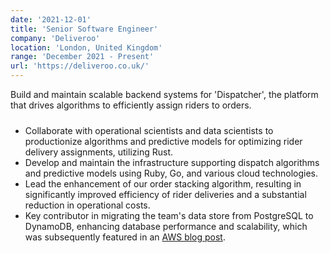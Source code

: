 ```yaml
---
date: '2021-12-01'
title: 'Senior Software Engineer'
company: 'Deliveroo'
location: 'London, United Kingdom'
range: 'December 2021 - Present'
url: 'https://deliveroo.co.uk/'
---
```


<p style="padding-bottom:10px">Build and maintain scalable backend systems for 'Dispatcher', the platform that drives algorithms to efficiently assign riders to orders.</p>

<ul>
<li>Collaborate with operational scientists and data scientists to productionize algorithms and predictive models for optimizing rider delivery assignments, utilizing Rust.</li>
<li>Develop and maintain the infrastructure supporting dispatch algorithms and predictive models using Ruby, Go, and various cloud technologies.</li>
<li>Lead the enhancement of our order stacking algorithm, resulting in significantly improved efficiency of rider deliveries and a substantial reduction in operational costs.</li>
<li>Key contributor in migrating the team&#39;s data store from PostgreSQL to DynamoDB, enhancing database performance and scalability, which was subsequently featured in an <a class="inline-link" href="https://aws.amazon.com/blogs/database/how-deliveroo-migrated-their-dispatcher-service-to-amazon-dynamodb/">AWS blog post</a>.</li>
</ul>
 

